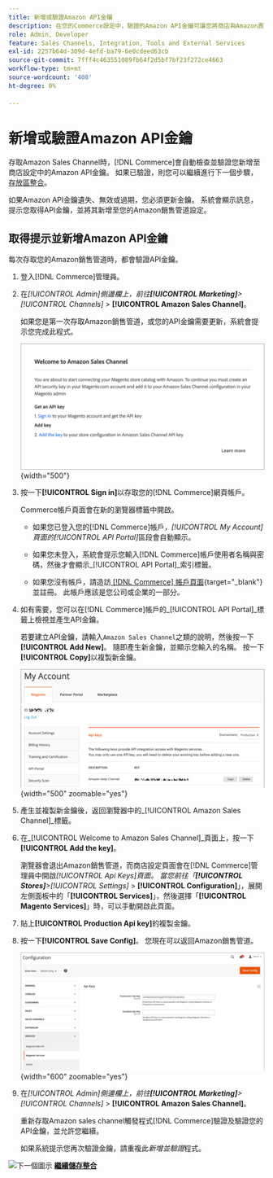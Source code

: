 ```yaml
---
title: 新增或驗證Amazon API金鑰
description: 在您的Commerce設定中，驗證的Amazon API金鑰可讓您將商店與Amazon賣家帳戶整合。
role: Admin, Developer
feature: Sales Channels, Integration, Tools and External Services
exl-id: 2257b64d-309d-4efd-ba79-6e0cdeed63cb
source-git-commit: 7fff4c463551089fb64f2d5bf7bf23f272ce4663
workflow-type: tm+mt
source-wordcount: '408'
ht-degree: 0%

---
```


# 新增或驗證Amazon API金鑰

存取Amazon Sales Channel時，[!DNL Commerce]會自動檢查並驗證您新增至商店設定中的Amazon API金鑰。 如果已驗證，則您可以繼續進行下一個步驟，[存放區整合](./store-integration.md)。

如果Amazon API金鑰遺失、無效或過期，您必須更新金鑰。 系統會顯示訊息，提示您取得API金鑰，並將其新增至您的Amazon銷售管道設定。

## 取得提示並新增Amazon API金鑰

每次存取您的Amazon銷售管道時，都會驗證API金鑰。

1. 登入[!DNL Commerce]管理員。

1. 在&#x200B;_[!UICONTROL Admin]_側邊欄上，前往&#x200B;**[!UICONTROL Marketing]**>_[!UICONTROL Channels]_ > **[!UICONTROL Amazon Sales Channel]**。

   如果您是第一次存取Amazon銷售管道，或您的API金鑰需要更新，系統會提示您完成此程式。

   ![取得並新增Amazon API金鑰提示](assets/amazon-api-verification-prompt.png){width="500"}

1. 按一下&#x200B;**[!UICONTROL Sign in]**&#x200B;以存取您的[!DNL Commerce]網頁帳戶。

   Commerce帳戶頁面會在新的瀏覽器標籤中開啟。

   - 如果您已登入您的[!DNL Commerce]帳戶，_[!UICONTROL My Account]_頁面的_[!UICONTROL API Portal]_&#x200B;區段會自動顯示。

   - 如果您未登入，系統會提示您輸入[!DNL Commerce]帳戶使用者名稱與密碼，然後才會顯示&#x200B;_[!UICONTROL API Portal]_索引標籤。

   - 如果您沒有帳戶，請造訪[ [!DNL Commerce] 帳戶頁面](https://account.magento.com/customer/account/login/){target="_blank"}並註冊。 此帳戶應該是您公司或企業的一部分。

1. 如有需要，您可以在[!DNL Commerce]帳戶的&#x200B;_[!UICONTROL API Portal]_標籤上檢視並產生API金鑰。

   若要建立API金鑰，請輸入`Amazon Sales Channel`之類的說明，然後按一下&#x200B;**[!UICONTROL Add New]**。 隨即產生新金鑰，並顯示您輸入的名稱。 按一下&#x200B;**[!UICONTROL Copy]**&#x200B;以複製新金鑰。

   ![產生或複製API金鑰](assets/amazon-add-api-key.png){width="500" zoomable="yes"}

1. 產生並複製新金鑰後，返回瀏覽器中的&#x200B;_[!UICONTROL Amazon Sales Channel]_標籤。

1. 在&#x200B;_[!UICONTROL Welcome to Amazon Sales Channel]_頁面上，按一下&#x200B;**[!UICONTROL Add the key]**。

   瀏覽器會退出Amazon銷售管道，而商店設定頁面會在[!DNL Commerce]管理員中開啟&#x200B;_[!UICONTROL Api Keys]_頁面。 當您前往「**[!UICONTROL Stores]**>_[!UICONTROL Settings]_ > **[!UICONTROL Configuration]**」，展開左側面板中的「**[!UICONTROL Services]**」，然後選擇「**[!UICONTROL Magento Services]**」時，可以手動開啟此頁面。

1. 貼上&#x200B;**[!UICONTROL Production Api key]**&#x200B;的複製金鑰。

1. 按一下&#x200B;**[!UICONTROL Save Config]**。 您現在可以返回Amazon銷售管道。

   ![正在將您的API金鑰加入您的商店設定中](assets/config-magento-services-api-screen.png){width="600" zoomable="yes"}

1. 在&#x200B;_[!UICONTROL Admin]_側邊欄上，前往&#x200B;**[!UICONTROL Marketing]**>_[!UICONTROL Channels]_ > **[!UICONTROL Amazon Sales Channel]**。

   重新存取Amazon sales channel觸發程式[!DNL Commerce]驗證及驗證您的API金鑰，並允許您繼續。

   如果系統提示您再次驗證金鑰，請重複此&#x200B;_新增並驗證_&#x200B;程式。

![下一個圖示](assets/btn-next.png) [**繼續儲存整合**](./store-integration.md)
